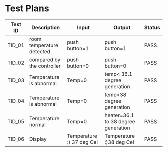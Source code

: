 # Test Plans

| **Test ID** | **Description** | **Input** | **Output** | **Status** |
| --- | --- | --- | --- | --- |
| TID\_01 | room temperature detected | push button=1 | push button=1 | PASS ||
| TID\_02 | compared by the controller | push button=0 | push button=0 | PASS |
| TID\_03 | Temperature is abnormal | Temp=0 | temp< 36.1 degree generation | PASS |
| TID\_04 | Temperature is abnormal | Temp=0 | temp>38 degree generation | PASS |
| TID\_05 | Temperature normal | Temp=0 | heater=36.1 to 38 degree generation | PASS |
| TID\_06 | Display | Temperature :) 37 deg Cel | Temperature :)38 deg Cel | PASS |


